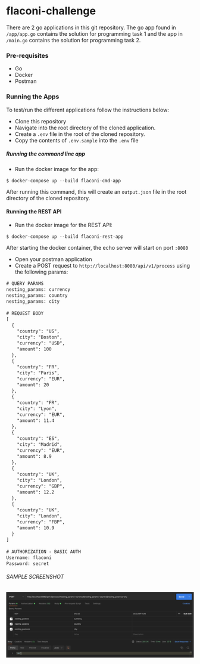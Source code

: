 # flaconi-challenge

There are 2 go applications in this git repository. The go app found in `/app/app.go` contains the solution for programming task 1 and the app in `/main.go` contains the solution for programming task 2.

### Pre-requisites
- Go
- Docker
- Postman

### Running the Apps

To test/run the different applications follow the instructions below:

- Clone this repository
- Navigate into the root directory of the cloned application.
- Create a `.env` file in the root of the cloned repository.
- Copy the contents of `.env.sample` into the `.env` file 

##### Running the command line app
- Run the docker image for the app:
```
$ docker-compose up --build flaconi-cmd-app
```

After running this command, this will create an `output.json` file in the root directory of the cloned repository.

#### Running the REST API
- Run the docker image for the REST API:
```
$ docker-compose up --build flaconi-rest-app
```

After starting the docker container, the echo server will start on port `:8080`
- Open your postman application
- Create a POST request to `http://localhost:8080/api/v1/process` using the following params:
```
# QUERY PARAMS
nesting_params: currency
nesting_params: country
nesting_params: city

# REQUEST BODY
[
  {
    "country": "US",
    "city": "Boston",
    "currency": "USD",
    "amount": 100
  },
  {
    "country": "FR",
    "city": "Paris",
    "currency": "EUR",
    "amount": 20
  },
  {
    "country": "FR",
    "city": "Lyon",
    "currency": "EUR",
    "amount": 11.4
  },
  {
    "country": "ES",
    "city": "Madrid",
    "currency": "EUR",
    "amount": 8.9
  },
  {
    "country": "UK",
    "city": "London",
    "currency": "GBP",
    "amount": 12.2
  },
  {
    "country": "UK",
    "city": "London",
    "currency": "FBP",
    "amount": 10.9
  }
]

# AUTHORIZATION - BASIC AUTH
Username: flaconi
Password: secret
```

###### SAMPLE SCREENSHOT

![Sample postman screenshot](./docs/postman.png "Sample postman screenshot")
